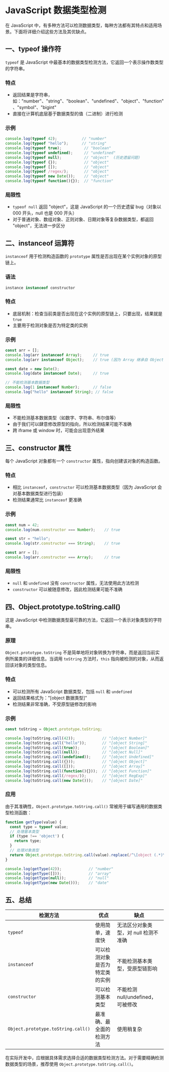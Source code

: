 # JavaScript 数据类型检测

在 JavaScript 中，有多种方法可以检测数据类型，每种方法都有其特点和适用场景。下面将详细介绍这些方法及其优缺点。

## 一、typeof 操作符

`typeof` 是 JavaScript 中最基本的数据类型检测方法，它返回一个表示操作数类型的字符串。

### 特点
- 返回结果是字符串，如："number"、"string"、"boolean"、"undefined"、"object"、"function"、"symbol"、"bigint"
- 直接在计算机底层基于数据类型的值（二进制）进行检测

### 示例
```javascript
console.log(typeof 42);           // "number"
console.log(typeof "hello");      // "string"
console.log(typeof true);          // "boolean"
console.log(typeof undefined);     // "undefined"
console.log(typeof null);          // "object"  (历史遗留问题)
console.log(typeof {});            // "object"
console.log(typeof []);            // "object"
console.log(typeof /regex/);       // "object"
console.log(typeof new Date());    // "object"
console.log(typeof function(){});  // "function"
```
### 局限性
- `typeof null` 返回 "object"，这是 JavaScript 的一个历史遗留 bug（对象以 000 开头，null 也是 000 开头）
- 对于普通对象、数组对象、正则对象、日期对象等复杂数据类型，都返回 "object"，无法进一步区分

## 二、instanceof 运算符

`instanceof` 用于检测构造函数的 `prototype` 属性是否出现在某个实例对象的原型链上。

### 语法
```javascript
instance instanceof constructor
```
### 特点
- 底层机制：检查当前类是否出现在这个实例的原型链上，只要出现，结果就是 `true`
- 主要用于检测对象是否为特定类的实例

### 示例
```javascript
const arr = [];
console.log(arr instanceof Array);     // true
console.log(arr instanceof Object);    // true (因为 Array 继承自 Object)

const date = new Date();
console.log(date instanceof Date);     // true

// 不能检测基本数据类型
console.log(1 instanceof Number);      // false
console.log("hello" instanceof String); // false
```
### 局限性
- 不能检测基本数据类型（如数字、字符串、布尔值等）
- 由于我们可以肆意修改原型的指向，所以检测结果可能不准确
- 跨 iframe 或 window 时，可能会出现意外结果

## 三、constructor 属性

每个 JavaScript 对象都有一个 `constructor` 属性，指向创建该对象的构造函数。

### 特点
- 相比 `instanceof`，`constructor` 可以检测基本数据类型（因为 JavaScript 会对基本数据类型进行包装）
- 检测结果通常比 `instanceof` 更准确

### 示例
```javascript
const num = 42;
console.log(num.constructor === Number);    // true

const str = "hello";
console.log(str.constructor === String);    // true

const arr = [];
console.log(arr.constructor === Array);     // true
```
### 局限性
- `null` 和 `undefined` 没有 `constructor` 属性，无法使用此方法检测
- `constructor` 可以被随意修改，因此检测结果可能不准确

## 四、Object.prototype.toString.call()

这是 JavaScript 中检测数据类型最可靠的方法，它返回一个表示对象类型的字符串。

### 原理
`Object.prototype.toString` 不是简单地将对象转换为字符串，而是返回当前实例所属类的详细信息。当调用 `toString` 方法时，`this` 指向被检测的对象，从而返回该对象的类型信息。

### 特点
- 可以检测所有 JavaScript 数据类型，包括 `null` 和 `undefined`
- 返回结果格式为："[object 数据类型]"
- 检测结果非常准确，不受原型链修改的影响

### 示例
```javascript
const toString = Object.prototype.toString;

console.log(toString.call(42));            // "[object Number]"
console.log(toString.call("hello"));       // "[object String]"
console.log(toString.call(true));          // "[object Boolean]"
console.log(toString.call(null));          // "[object Null]"
console.log(toString.call(undefined));     // "[object Undefined]"
console.log(toString.call({}));            // "[object Object]"
console.log(toString.call([]));            // "[object Array]"
console.log(toString.call(function(){}));  // "[object Function]"
console.log(toString.call(/regex/));       // "[object RegExp]"
console.log(toString.call(new Date()));    // "[object Date]"
```
### 应用
由于其准确性，`Object.prototype.toString.call()` 常被用于编写通用的数据类型检测函数：

```javascript
function getType(value) {
  const type = typeof value;
  // 处理基本类型
  if (type !== 'object') {
    return type;
  }
  // 处理对象类型
  return Object.prototype.toString.call(value).replace(/^\[object (.*)\]$/, '$1').toLowerCase();
}

console.log(getType(42));            // "number"
console.log(getType([]));            // "array"
console.log(getType(null));          // "null"
console.log(getType(new Date()));    // "date"
```
## 五、总结

| 检测方法 | 优点 | 缺点 |
|---------|------|------|
| `typeof` | 使用简单，速度快 | 无法区分对象类型，对 null 检测不准确 |
| `instanceof` | 可以检测对象是否为特定类的实例 | 不能检测基本类型，受原型链影响 |
| `constructor` | 可以检测基本类型 | 不能检测 null/undefined，可被修改 |
| `Object.prototype.toString.call()` | 最准确、最全面的检测方法 | 使用稍复杂 |

在实际开发中，应根据具体需求选择合适的数据类型检测方法。对于需要精确检测数据类型的场景，推荐使用 `Object.prototype.toString.call()`。